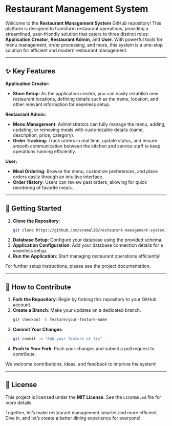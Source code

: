 
# Restaurant Management System

Welcome to the **Restaurant Management System** GitHub repository! This platform is designed to transform restaurant operations, providing a streamlined, user-friendly solution that caters to three distinct roles: **Application Creator**, **Restaurant Admin**, and **User**. With powerful tools for menu management, order processing, and more, this system is a one-stop solution for efficient and modern restaurant management.

---

## ✨ Key Features

**Application Creator:**
- **Store Setup**: As the application creator, you can easily establish new restaurant locations, defining details such as the name, location, and other relevant information for seamless setup.

**Restaurant Admin:**
- **Menu Management**: Administrators can fully manage the menu, adding, updating, or removing meals with customizable details (name, description, price, category).
- **Order Tracking**: Track orders in real time, update status, and ensure smooth communication between the kitchen and service staff to keep operations running efficiently.

**User:**
- **Meal Ordering**: Browse the menu, customize preferences, and place orders easily through an intuitive interface.
- **Order History**: Users can review past orders, allowing for quick reordering of favorite meals.

---

## 🚀 Getting Started

1. **Clone the Repository**:
   ```bash
   git clone https://github.com/aramali0/restaurant-management-system.git
   ```
2. **Database Setup**: Configure your database using the provided schema.
3. **Application Configuration**: Add your database connection details for a seamless setup.
4. **Run the Application**: Start managing restaurant operations efficiently!

For further setup instructions, please see the project documentation.

---

## 🤝 How to Contribute

1. **Fork the Repository**: Begin by forking this repository to your GitHub account.
2. **Create a Branch**: Make your updates on a dedicated branch.
   ```bash
   git checkout -b feature/your-feature-name
   ```
3. **Commit Your Changes**:
   ```bash
   git commit -m "Add your feature or fix"
   ```
4. **Push to Your Fork**: Push your changes and submit a pull request to contribute.

We welcome contributions, ideas, and feedback to improve the system!

---

## 📜 License

This project is licensed under the **MIT License**. See the `LICENSE.md` file for more details.

Together, let’s make restaurant management smarter and more efficient. Dive in, and let’s create a better dining experience for everyone!

